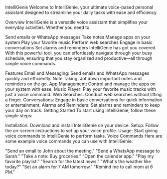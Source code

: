 IntelliGenie
Welcome to IntelliGenie, your ultimate voice-based personal assistant designed to streamline your daily tasks with ease and efficiency.

Overview
IntelliGenie is a versatile voice assistant that simplifies your everyday activities. Whether you need to:

Send emails or WhatsApp messages
Take notes
Manage apps on your system
Play your favorite music
Perform web searches
Engage in basic conversations
Set alarms and reminders
IntelliGenie has got you covered. With this powerful tool, you can effortlessly navigate through your busy schedule, ensuring that you stay organized and productive—all through simple voice commands.

Features
Email and Messaging: Send emails and WhatsApp messages quickly and efficiently.
Note Taking: Jot down important notes and reminders on the go.
App Management: Control and manage the apps on your system with ease.
Music Player: Play your favorite music tracks with just a voice command.
Web Searches: Conduct web searches without lifting a finger.
Conversations: Engage in basic conversations for quick information or entertainment.
Alarms and Reminders: Set alarms and reminders to keep your day on track.
Getting Started
To start using IntelliGenie, follow these simple steps:

Installation: Download and install IntelliGenie on your device.
Setup: Follow the on-screen instructions to set up your voice profile.
Usage: Start giving voice commands to IntelliGenie to perform tasks.
Voice Commands
Here are some example voice commands you can use with IntelliGenie:

"Send an email to John about the meeting."
"Send a WhatsApp message to Sarah."
"Take a note: Buy groceries."
"Open the calendar app."
"Play my favorite playlist."
"Search for the latest news."
"What's the weather like today?"
"Set an alarm for 7 AM tomorrow."
"Remind me to call mom at 6 PM."
